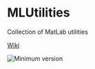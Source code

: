 # MLUtilities
Collection of MatLab utilities

[Wiki](https://github.com/GavriYashar/Matlab-Utilities/wiki)

![Minimum version](https://img.shields.io/badge/requires-Matlab%20R2018b%20or%20newer-green.svg)

